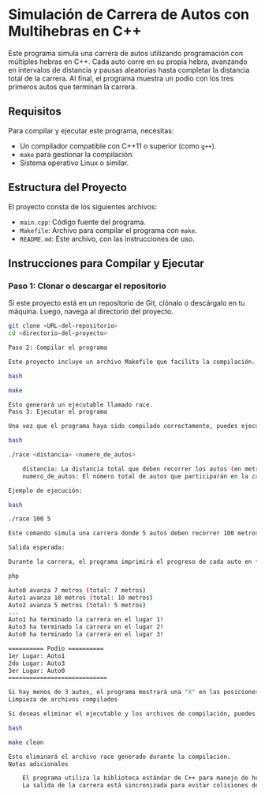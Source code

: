 

# Simulación de Carrera de Autos con Multihebras en C++

Este programa simula una carrera de autos utilizando programación con múltiples hebras en C++. Cada auto corre en su propia hebra, avanzando en intervalos de distancia y pausas aleatorias hasta completar la distancia total de la carrera. Al final, el programa muestra un podio con los tres primeros autos que terminan la carrera.

## Requisitos

Para compilar y ejecutar este programa, necesitas:

- Un compilador compatible con C++11 o superior (como `g++`).
- `make` para gestionar la compilación.
- Sistema operativo Linux o similar.

## Estructura del Proyecto

El proyecto consta de los siguientes archivos:

- `main.cpp`: Código fuente del programa.
- `Makefile`: Archivo para compilar el programa con `make`.
- `README.md`: Este archivo, con las instrucciones de uso.

## Instrucciones para Compilar y Ejecutar

### Paso 1: Clonar o descargar el repositorio

Si este proyecto está en un repositorio de Git, clónalo o descárgalo en tu máquina. Luego, navega al directorio del proyecto.

```bash
git clone <URL-del-repositorio>
cd <directorio-del-proyecto>

Paso 2: Compilar el programa

Este proyecto incluye un archivo Makefile que facilita la compilación. Simplemente ejecuta el siguiente comando en la terminal:

bash

make

Esto generará un ejecutable llamado race.
Paso 3: Ejecutar el programa

Una vez que el programa haya sido compilado correctamente, puedes ejecutarlo con el siguiente comando:

bash

./race <distancia> <numero_de_autos>

    distancia: La distancia total que deben recorrer los autos (en metros).
    numero_de_autos: El número total de autos que participarán en la carrera.

Ejemplo de ejecución:

bash

./race 100 5

Este comando simula una carrera donde 5 autos deben recorrer 100 metros cada uno. Los autos avanzarán en intervalos aleatorios entre 1 y 10 metros, y se detendrán por pausas aleatorias entre 100 y 500 milisegundos.

Salida esperada:

Durante la carrera, el programa imprimirá el progreso de cada auto en tiempo real. Al final, mostrará un podio con los tres primeros autos que terminan la carrera y una lista de los autos restantes (si los hay).

php

Auto0 avanza 7 metros (total: 7 metros)
Auto1 avanza 10 metros (total: 10 metros)
Auto2 avanza 5 metros (total: 5 metros)
...
Auto1 ha terminado la carrera en el lugar 1!
Auto3 ha terminado la carrera en el lugar 2!
Auto0 ha terminado la carrera en el lugar 3!

========== Podio ==========
1er Lugar: Auto1
2do Lugar: Auto3
3er Lugar: Auto0
============================

Si hay menos de 3 autos, el programa mostrará una "X" en las posiciones vacantes del podio.
Limpieza de archivos compilados

Si deseas eliminar el ejecutable y los archivos de compilación, puedes usar el siguiente comando:

bash

make clean

Esto eliminará el archivo race generado durante la compilación.
Notas adicionales

    El programa utiliza la biblioteca estándar de C++ para manejo de hebras (<thread>), sincronización con mutex (<mutex>) y generación de números aleatorios (<random>).
    La salida de la carrera está sincronizada para evitar colisiones de texto en la consola, y se utiliza un mutex para controlar la impresión en pantalla.
